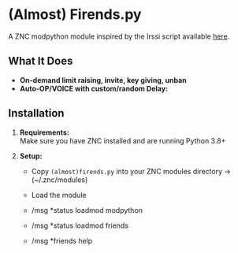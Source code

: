 
# (Almost) Firends.py

A ZNC modpython module inspired by the Irssi script available [here](https://toxcorp.com/irc/irssi/friends/current/). 

## What It Does

-   **On-demand limit raising, invite, key giving, unban**
-   **Auto-OP/VOICE with custom/random Delay:**       

        

## Installation

1.  **Requirements:**  
    Make sure you have ZNC installed and are running Python 3.8+ 
    
2.  **Setup:**
    
    -   Copy `(almost)firends.py` into your ZNC modules directory -> (~/.znc/modules)
        
    -   Load the module
    - /msg *status loadmod modpython 
    - /msg *status loadmod friends
    - /msg *friends help
